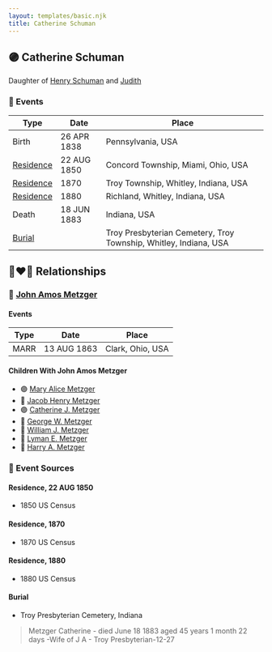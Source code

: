 ```yaml
---
layout: templates/basic.njk
title: Catherine Schuman
---
```

## 🟣 Catherine Schuman

Daughter of [Henry Schuman](/people/6/6084048) and [Judith ](/people/9/94900602)

### 📆 Events

Type | Date | Place
------ | ------ | ------
Birth | 26 APR 1838 | Pennsylvania, USA
[Residence](#event-1) | 22 AUG 1850 | Concord Township, Miami, Ohio, USA
[Residence](#event-2) | 1870 | Troy Township, Whitley, Indiana, USA
[Residence](#event-3) | 1880 | Richland, Whitley, Indiana, USA
Death | 18 JUN 1883 | Indiana, USA
[Burial](#event-5) |  | Troy Presbyterian Cemetery, Troy Township, Whitley, Indiana, USA

## 👩‍❤️‍👨 Relationships

### 🔵 [John Amos Metzger](/people/2/28893894)

#### Events

Type | Date | Place
------ | ------ | ------
MARR | 13 AUG 1863 | Clark, Ohio, USA
#### Children With John Amos Metzger
* 🟣 [Mary Alice Metzger](/people/3/36824832)
* 🔵 [Jacob Henry Metzger](/people/1/13773745)
* 🟣 [Catherine J. Metzger](/people/6/62700864)
* 🔵 [George W. Metzger](/people/7/79949048)
* 🔵 [William J. Metzger](/people/2/26066694)
* 🔵 [Lyman E. Metzger](/people/7/77568223)
* 🔵 [Harry A. Metzger](/people/5/51617487)
### 📰 Event Sources

#### <a id="event-1"></a> Residence, 22 AUG 1850
* 1850 US Census

#### <a id="event-2"></a> Residence, 1870
* 1870 US Census

#### <a id="event-3"></a> Residence, 1880
* 1880 US Census

#### <a id="event-5"></a> Burial
* Troy Presbyterian Cemetery, Indiana
>   
  > Metzger Catherine - died June 18 1883 aged 45 years 1 month 22 days -Wife of J A - Troy Presbyterian-12-27